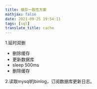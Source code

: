 ```yaml
---
title: 缓存一致性方案
mathjax: false
date: 2021-09-25 19:54:11
tags: [sql]
translate_title: cache
---
```


1.延时双删

- 删除缓存
- 更新数据库
- sleep 500ms
- 删除缓存



2.读取mysql的binlog，订阅数据库更新日志。
